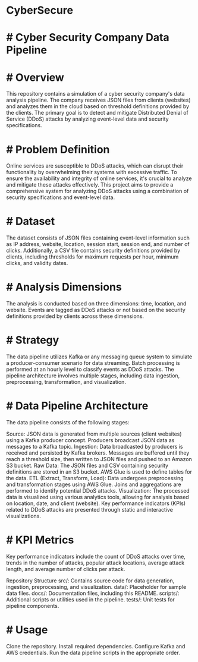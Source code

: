 # CyberSecure
# # Cyber Security Company Data Pipeline

# # Overview
This repository contains a simulation of a cyber security company's data analysis pipeline. The company receives JSON files from clients (websites) and analyzes them in the cloud based on threshold definitions provided by the clients. The primary goal is to detect and mitigate Distributed Denial of Service (DDoS) attacks by analyzing event-level data and security specifications.

# # Problem Definition
Online services are susceptible to DDoS attacks, which can disrupt their functionality by overwhelming their systems with excessive traffic. To ensure the availability and integrity of online services, it's crucial to analyze and mitigate these attacks effectively. This project aims to provide a comprehensive system for analyzing DDoS attacks using a combination of security specifications and event-level data.

# # Dataset
The dataset consists of JSON files containing event-level information such as IP address, website, location, session start, session end, and number of clicks. Additionally, a CSV file contains security definitions provided by clients, including thresholds for maximum requests per hour, minimum clicks, and validity dates.

# # Analysis Dimensions
The analysis is conducted based on three dimensions: time, location, and website. Events are tagged as DDoS attacks or not based on the security definitions provided by clients across these dimensions.

# # Strategy
The data pipeline utilizes Kafka or any messaging queue system to simulate a producer-consumer scenario for data streaming. Batch processing is performed at an hourly level to classify events as DDoS attacks. The pipeline architecture involves multiple stages, including data ingestion, preprocessing, transformation, and visualization.

# # Data Pipeline Architecture
The data pipeline consists of the following stages:

Source: JSON data is generated from multiple sources (client websites) using a Kafka producer concept. Producers broadcast JSON data as messages to a Kafka topic.
Ingestion: Data broadcasted by producers is received and persisted by Kafka brokers. Messages are buffered until they reach a threshold size, then written to JSON files and pushed to an Amazon S3 bucket.
Raw Data: The JSON files and CSV containing security definitions are stored in an S3 bucket. AWS Glue is used to define tables for the data.
ETL (Extract, Transform, Load): Data undergoes preprocessing and transformation stages using AWS Glue. Joins and aggregations are performed to identify potential DDoS attacks.
Visualization: The processed data is visualized using various analytics tools, allowing for analysis based on location, date, and client (website). Key performance indicators (KPIs) related to DDoS attacks are presented through static and interactive visualizations.

# # KPI Metrics
Key performance indicators include the count of DDoS attacks over time, trends in the number of attacks, popular attack locations, average attack length, and average number of clicks per attack.

Repository Structure
src/: Contains source code for data generation, ingestion, preprocessing, and visualization.
data/: Placeholder for sample data files.
docs/: Documentation files, including this README.
scripts/: Additional scripts or utilities used in the pipeline.
tests/: Unit tests for pipeline components.

# # Usage
Clone the repository.
Install required dependencies.
Configure Kafka and AWS credentials.
Run the data pipeline scripts in the appropriate order.
